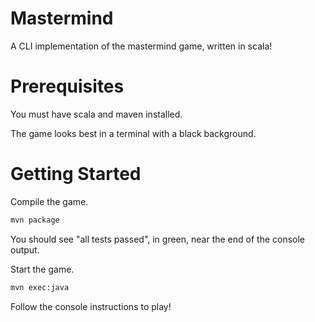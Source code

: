 # Mastermind
A CLI implementation of the mastermind game, written in scala!

# Prerequisites
You must have scala and maven installed.

The game looks best in a terminal with a black background.

# Getting Started
Compile the game.
```bash
mvn package
```
You should see "all tests passed", in green, near the end of the console output.

Start the game.
```bash
mvn exec:java
```
Follow the console instructions to play!
